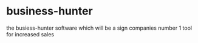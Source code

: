 # business-hunter
the busiess-hunter software which will be a sign companies number 1 tool for increased sales
